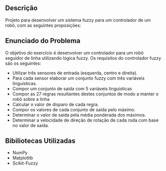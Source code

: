 ## Descrição
Projeto para desenvolver um sistema fuzzy para um controlador de um robô, com as seguintes proposições:

## Enunciado do Problema
O objetivo do exercício é desenvolver um controlador para um robô seguidor de linha
utilizando lógica fuzzy.
Os requisitos do controlador fuzzy são os seguintes:
- Utilizar três sensores de entrada (esquerda, centro e direita).
- Para cada sensor elaborar um conjunto fuzzy com três variáveis linguísticas.
- Compor um conjunto de saída com 5 variáveis linguisticas
- Compor as 27 regras resultantes destes conjuntos de modo a manter o robô sobre a
linha
- Calcular o valor de disparo de cada regra.
- Compor os valores de cada conjunto de saída pelo máximo.
- Determinar o valor de saída pela média ponderada dos máximos.
- Determinar a velocidade de direção de rotação de cada roda com base no valor de saída. 

## Bibiliotecas Utilizadas

- NumPy
- Matplotlib
- Scikit-Fuzzy
